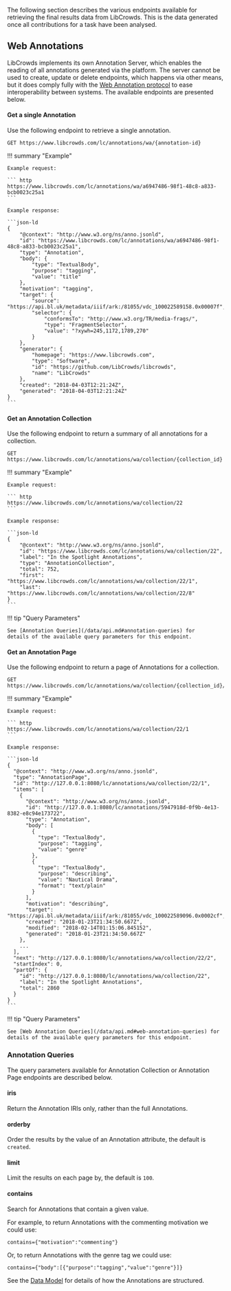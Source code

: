 
The following section describes the various endpoints available for retrieving
the final results data from LibCrowds. This is the data generated once all
contributions for a task have been analysed.

## Web Annotations

LibCrowds implements its own Annotation Server, which enables the reading of
all annotations generated via the platform. The server cannot be used to
create, update or delete endpoints, which happens via other means, but it does
comply fully with the
[Web Annotation protocol](https://www.w3.org/TR/annotation-protocol/) to ease
interoperability between systems. The available endpoints are presented
below.

#### Get a single Annotation

Use the following endpoint to retrieve a single annotation.

``` http
GET https://www.libcrowds.com/lc/annotations/wa/{annotation-id}
```

!!! summary "Example"

    Example request:

    ``` http
    https://www.libcrowds.com/lc/annotations/wa/a6947486-98f1-48c8-a833-bcb0023c25a1
    ```

    Example response:

    ```json-ld
    {
        "@context": "http://www.w3.org/ns/anno.jsonld",
        "id": "https://www.libcrowds.com/lc/annotations/wa/a6947486-98f1-48c8-a833-bcb0023c25a1",
        "type": "Annotation",
        "body": {
            "type": "TextualBody",
            "purpose": "tagging",
            "value": "title"
        },
        "motivation": "tagging",
        "target": {
            "source": "https://api.bl.uk/metadata/iiif/ark:/81055/vdc_100022589158.0x00007f",
            "selector": {
                "conformsTo": "http://www.w3.org/TR/media-frags/",
                "type": "FragmentSelector",
                "value": "?xywh=245,1172,1789,270"
            }
        },
        "generator": {
            "homepage": "https://www.libcrowds.com",
            "type": "Software",
            "id": "https://github.com/LibCrowds/libcrowds",
            "name": "LibCrowds"
        },
        "created": "2018-04-03T12:21:24Z",
        "generated": "2018-04-03T12:21:24Z"
    }
    ```

#### Get an Annotation Collection

Use the following endpoint to return a summary of all annotations for a
collection.

``` http
GET https://www.libcrowds.com/lc/annotations/wa/collection/{collection_id}
```

!!! summary "Example"

    Example request:

    ``` http
    https://www.libcrowds.com/lc/annotations/wa/collection/22
    ```

    Example response:

    ```json-ld
    {
        "@context": "http://www.w3.org/ns/anno.jsonld",
        "id": "https://www.libcrowds.com/lc/annotations/wa/collection/22",
        "label": "In the Spotlight Annotations",
        "type": "AnnotationCollection",
        "total": 752,
        "first": "https://www.libcrowds.com/lc/annotations/wa/collection/22/1",
        "last": "https://www.libcrowds.com/lc/annotations/wa/collection/22/8"
    }
    ```

!!! tip "Query Parameters"

    See [Annotation Queries](/data/api.md#annotation-queries) for
    details of the available query parameters for this endpoint.

#### Get an Annotation Page

Use the following endpoint to return a page of Annotations for a collection.

``` http
GET https://www.libcrowds.com/lc/annotations/wa/collection/{collection_id}/{page}
```

!!! summary "Example"

    Example request:

    ``` http
    https://www.libcrowds.com/lc/annotations/wa/collection/22/1
    ```

    Example response:

    ```json-ld
    {
      "@context": "http://www.w3.org/ns/anno.jsonld",
      "type": "AnnotationPage",
      "id": "http://127.0.0.1:8080/lc/annotations/wa/collection/22/1",
      "items": [
        {
          "@context": "http://www.w3.org/ns/anno.jsonld",
          "id": "http://127.0.0.1:8080/lc/annotations/5947918d-0f9b-4e13-8382-e8c94e173722",
          "type": "Annotation",
          "body": [
            {
              "type": "TextualBody",
              "purpose": "tagging",
              "value": "genre"
            },
            {
              "type": "TextualBody",
              "purpose": "describing",
              "value": "Nautical Drama",
              "format": "text/plain"
            }
          ],
          "motivation": "describing",
          "target": "https://api.bl.uk/metadata/iiif/ark:/81055/vdc_100022589096.0x0002cf",
          "created": "2018-01-23T21:34:50.667Z",
          "modified": "2018-02-14T01:15:06.845152",
          "generated": "2018-01-23T21:34:50.667Z"
        },
        ...
      ],
      "next": "http://127.0.0.1:8080/lc/annotations/wa/collection/22/2",
      "startIndex": 0,
      "partOf": {
        "id": "http://127.0.0.1:8080/lc/annotations/wa/collection/22",
        "label": "In the Spotlight Annotations",
        "total": 2860
      }
    }
    ```

!!! tip "Query Parameters"

    See [Web Annotation Queries](/data/api.md#web-annotation-queries) for
    details of the available query parameters for this endpoint.

### Annotation Queries

The query parameters available for Annotation Collection or Annotation Page
endpoints are described below.

#### iris

Return the Annotation IRIs only, rather than the full Annotations.

#### orderby

Order the results by the value of an Annotation attribute, the default is
`created`.

#### limit

Limit the results on each page by, the default is `100`.

#### contains

Search for Annotations that contain a given value.

For example, to return Annotations with the commenting motivation we could use:

```
contains={"motivation":"commenting"}
```

Or, to return Annotations with the genre tag we could use:

```
contains={"body":[{"purpose":"tagging","value":"genre"}]}
```

See the [Data Model](/data/model.md) for details of how the Annotations are
structured.
